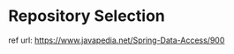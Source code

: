 Repository Selection
=======================================
ref url: https://www.javapedia.net/Spring-Data-Access/900